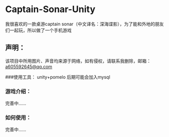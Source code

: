 # Captain-Sonar-Unity
我很喜欢的一款桌游captain sonar（中文译名：深海谍影），为了能和外地的朋友们一起玩，所以做了一个手机游戏

## 声明：
 该项目中所用图片、声音均来源于网络，如有侵权，请联系我删除，邮箱：a605592645@qq.com
 
###使用工具：
unity+pomelo 后期可能会加入mysql

### 游戏介绍：
完善中……
### 如何使用：
完善中……
